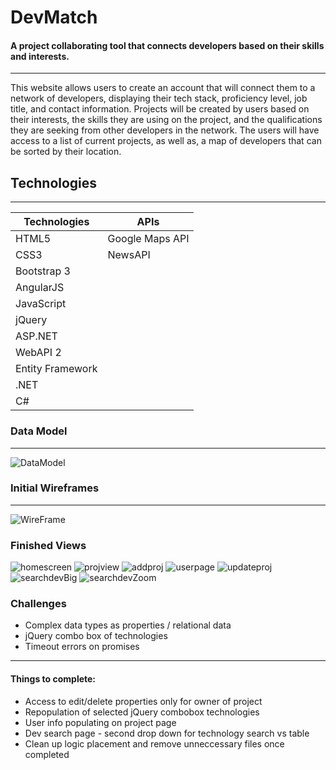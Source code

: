 # DevMatch

#### A project collaborating tool that connects developers based on their skills and interests. 
***
This website allows users to create an account that will connect them to a network of developers, displaying their tech stack, proficiency level, job title, and contact information. Projects will be created by users based on their interests, the skills they are using on the project, and the qualifications they are seeking from other developers in the network. The users will have access to a list of current projects, as well as, a map of developers that can be sorted by their location. 

## Technologies
***

| Technologies | APIs |
| ------------ | ---- |
| HTML5        | Google Maps API | 
| CSS3         | NewsAPI |
| Bootstrap 3  | | 
| AngularJS    | |
| JavaScript   | |
| jQuery       | |
| ASP.NET      | | 
| WebAPI 2     | |
| Entity Framework| |
| .NET | |
| C# | |

### Data Model
*** 
![DataModel](https://i.imgur.com/BamnxCr.png)

### Initial Wireframes
***
![WireFrame](https://i.imgur.com/AXtyRWl.png) 

### Finished Views 

![homescreen](https://i.imgur.com/gQfX4VH.jpg)
![projview](https://i.imgur.com/fyOhgge.png)
![addproj](https://i.imgur.com/JrHzxzW.png?1)
![userpage](https://i.imgur.com/vniDQvo.png)
![updateproj](https://i.imgur.com/KhxJuWJ.png)
![searchdevBig](https://i.imgur.com/Wpa64D1.png)
![searchdevZoom](https://i.imgur.com/jK3e6PJ.png)

### Challenges
- Complex data types as properties / relational data
- jQuery combo box of technologies
- Timeout errors on promises
---
#### Things to complete: 
- Access to edit/delete properties only for owner of project
- Repopulation of selected jQuery combobox technologies 
- User info populating on project page
- Dev search page - second drop down for technology search vs table
- Clean up logic placement and remove unneccessary files once completed


